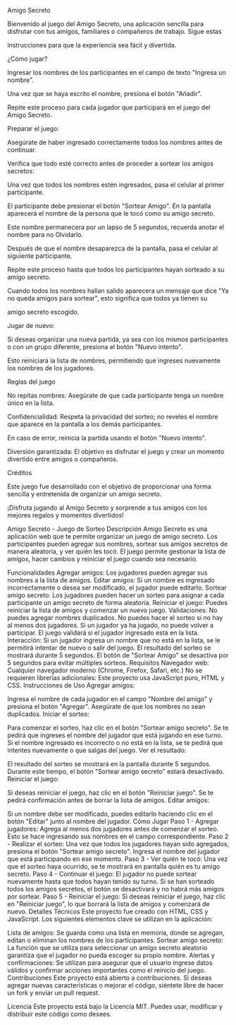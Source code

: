 Amigo Secreto

Bienvenido al juego del Amigo Secreto, una aplicación sencilla para disfrutar con tus amigos, familiares o compañeros de trabajo. Sigue estas 

instrucciones para que la experiencia sea fácil y divertida.


¿Cómo jugar?

Ingresar los nombres de los participantes en el campo de texto "Ingresa un nombre".

Una vez que se haya escrito el nombre, presiona el botón "Añadir".

Repite este proceso para cada jugador que participará en el juego del Amigo Secreto.


Preparar el juego:

Asegúrate de haber ingresado correctamente todos los nombres antes de continuar.

Verifica que todo esté correcto antes de proceder a sortear los amigos secretos:

Una vez que todos los nombres estén ingresados, pasa el celular al primer participante.

El participante debe presionar el botón "Sortear Amigo". En la pantalla aparecerá el nombre de la persona que le tocó como su amigo secreto.

Este nombre permanecera por un lapso de 5 segundos, recuerda anotar el nombre para no Olvidarlo.

Después de que el nombre desaparezca de la pantalla, pasa el celular al siguiente participante.

Repite este proceso hasta que todos los participantes hayan sorteado a su amigo secreto.

Cuando todos los nombres hallan salido aparecera un mensaje que dice "Ya no queda amigos para sortear", esto significa que todos ya tienen su 

amigo secreto escogido.


Jugar de nuevo:

Si deseas organizar una nueva partida, ya sea con los mismos participantes o con un grupo diferente, presiona el botón "Nuevo intento".

Esto reiniciará la lista de nombres, permitiendo que ingreses nuevamente los nombres de los jugadores.


Reglas del juego

No repitas nombres: Asegúrate de que cada participante tenga un nombre único en la lista.

Confidencialidad: Respeta la privacidad del sorteo; no reveles el nombre que aparece en la pantalla a los demás participantes.

En caso de error, reinicia la partida usando el botón "Nuevo intento".

Diversión garantizada: El objetivo es disfrutar el juego y crear un momento divertido entre amigos o compañeros.


Créditos

Este juego fue desarrollado con el objetivo de proporcionar una forma sencilla y entretenida de organizar un amigo secreto. 

¡Disfruta jugando al Amigo Secreto y sorprende a tus amigos con los mejores regalos y momentos divertidos!







Amigo Secreto - Juego de Sorteo
Descripción
Amigo Secreto es una aplicación web que te permite organizar un juego de amigo secreto. Los participantes pueden agregar sus nombres, sortear sus amigos secretos de manera aleatoria, y ver quién les tocó. El juego permite gestionar la lista de amigos, hacer cambios y reiniciar el juego cuando sea necesario.

Funcionalidades
Agregar amigos: Los jugadores pueden agregar sus nombres a la lista de amigos.
Editar amigos: Si un nombre es ingresado incorrectamente o desea ser modificado, el jugador puede editarlo.
Sortear amigo secreto: Los jugadores pueden hacer un sorteo para asignar a cada participante un amigo secreto de forma aleatoria.
Reiniciar el juego: Puedes reiniciar la lista de amigos y comenzar un nuevo juego.
Validaciones:
No puedes agregar nombres duplicados.
No puedes hacer el sorteo si no hay al menos dos jugadores.
Si un jugador ya ha jugado, no puede volver a participar.
El juego validará si el jugador ingresado está en la lista.
Interacción:
Si un jugador ingresa un nombre que no está en la lista, se le permitirá intentar de nuevo o salir del juego.
El resultado del sorteo se mostrará durante 5 segundos.
El botón de "Sortear Amigo" se desactiva por 5 segundos para evitar múltiples sorteos.
Requisitos
Navegador web: Cualquier navegador moderno (Chrome, Firefox, Safari, etc.)
No se requieren librerías adicionales: Este proyecto usa JavaScript puro, HTML y CSS.
Instrucciones de Uso
Agregar amigos:

Ingresa el nombre de cada jugador en el campo "Nombre del amigo" y presiona el botón "Agregar".
Asegúrate de que los nombres no sean duplicados.
Iniciar el sorteo:

Para comenzar el sorteo, haz clic en el botón "Sortear amigo secreto".
Se te pedirá que ingreses el nombre del jugador que está jugando en ese turno.
Si el nombre ingresado es incorrecto o no está en la lista, se te pedirá que intentes nuevamente o que salgas del juego.
Ver el resultado:

El resultado del sorteo se mostrará en la pantalla durante 5 segundos.
Durante este tiempo, el botón "Sortear amigo secreto" estará desactivado.
Reiniciar el juego:

Si deseas reiniciar el juego, haz clic en el botón "Reiniciar juego".
Se te pedirá confirmación antes de borrar la lista de amigos.
Editar amigos:

Si un nombre debe ser modificado, puedes editarlo haciendo clic en el botón "Editar" junto al nombre del jugador.
Cómo Jugar
Paso 1 - Agregar jugadores: Agrega al menos dos jugadores antes de comenzar el sorteo. Esto se hace ingresando sus nombres en el campo correspondiente.
Paso 2 - Realizar el sorteo: Una vez que todos los jugadores hayan sido agregados, presiona el botón "Sortear amigo secreto". Ingresa el nombre del jugador que está participando en ese momento.
Paso 3 - Ver quién te tocó: Una vez que el sorteo haya ocurrido, se te mostrará en pantalla quién es tu amigo secreto.
Paso 4 - Continuar el juego: El jugador no puede sortear nuevamente hasta que todos hayan tenido su turno. Si se han sorteado todos los amigos secretos, el botón se desactivará y no habrá más amigos por sortear.
Paso 5 - Reiniciar el juego: Si deseas reiniciar el juego, haz clic en "Reiniciar juego", lo que borrará la lista de amigos y comenzará de nuevo.
Detalles Técnicos
Este proyecto fue creado con HTML, CSS y JavaScript. Los siguientes elementos clave se utilizan en la aplicación:

Lista de amigos: Se guarda como una lista en memoria, donde se agregan, editan o eliminan los nombres de los participantes.
Sortear amigo secreto: La función que se utiliza para seleccionar un amigo secreto aleatorio garantiza que el jugador no pueda escoger su propio nombre.
Alertas y confirmaciones: Se utilizan para asegurar que el usuario ingrese datos válidos y confirmar acciones importantes como el reinicio del juego.
Contribuciones
Este proyecto está abierto a contribuciones. Si deseas agregar nuevas características o mejorar el código, siéntete libre de hacer un fork y enviar un pull request.

Licencia
Este proyecto está bajo la Licencia MIT. Puedes usar, modificar y distribuir este código como desees.